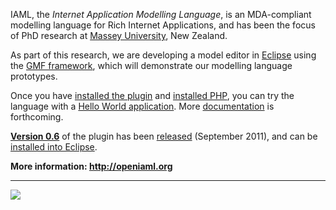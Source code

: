 IAML, the _Internet Application Modelling Language_, is an MDA-compliant modelling language for Rich Internet Applications, and has been the focus of PhD research at [Massey University](http://engineering.massey.ac.nz/), New Zealand.

As part of this research, we are developing a model editor in [Eclipse](http://www.eclipse.org/) using the [GMF framework](http://www.eclipse.org/gmf/), which will demonstrate our modelling language prototypes.

Once you have [installed the plugin](Installation.md) and [installed PHP](InstallationPlatform.md), you can try the language with a [Hello World application](HelloWorld.md). More [documentation](http://code.google.com/p/iaml/w/list?q=label:EndUser) is forthcoming.

**[Version 0.6](http://code.google.com/p/iaml/wiki/Model0_6#Model_0.6)** of the plugin has been [released](http://journals.jevon.org/users/jevon-phd/entry/19917) (September 2011), and can be [installed into Eclipse](Installation.md).

**More information: http://openiaml.org**

---

[![](http://iaml.googlecode.com/svn/wiki/tutorial/editor-full.png)](http://code.google.com/p/iaml/wiki/HelloWorld)
